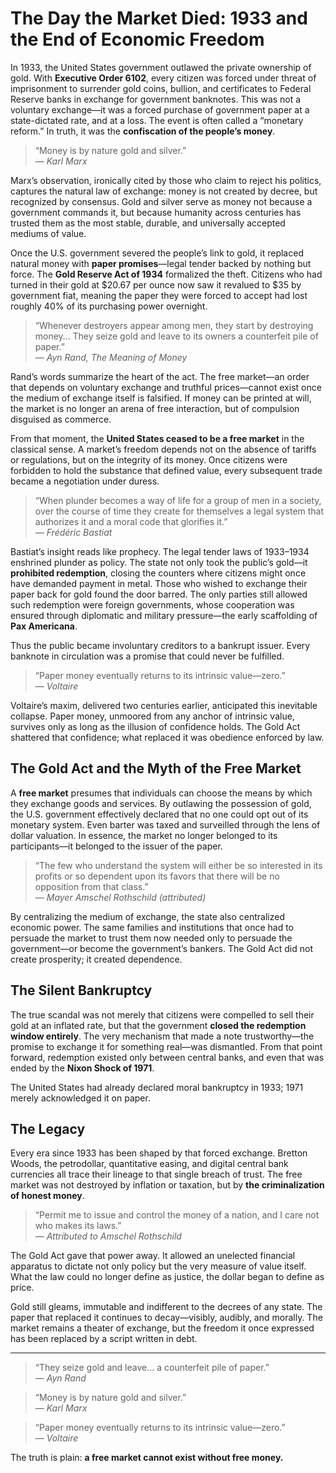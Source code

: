 # The Day the Market Died: 1933 and the End of Economic Freedom

In 1933, the United States government outlawed the private ownership of gold. With **Executive Order 6102**, every citizen was forced under threat of imprisonment to surrender gold coins, bullion, and certificates to Federal Reserve banks in exchange for government banknotes. This was not a voluntary exchange—it was a forced purchase of government paper at a state-dictated rate, and at a loss. The event is often called a “monetary reform.” In truth, it was the **confiscation of the people’s money**.

> “Money is by nature gold and silver.”  
> — *Karl Marx*

Marx’s observation, ironically cited by those who claim to reject his politics, captures the natural law of exchange: money is not created by decree, but recognized by consensus. Gold and silver serve as money not because a government commands it, but because humanity across centuries has trusted them as the most stable, durable, and universally accepted mediums of value.

Once the U.S. government severed the people’s link to gold, it replaced natural money with **paper promises**—legal tender backed by nothing but force. The **Gold Reserve Act of 1934** formalized the theft. Citizens who had turned in their gold at $20.67 per ounce now saw it revalued to $35 by government fiat, meaning the paper they were forced to accept had lost roughly 40% of its purchasing power overnight.  

> “Whenever destroyers appear among men, they start by destroying money… They seize gold and leave to its owners a counterfeit pile of paper.”  
> — *Ayn Rand, The Meaning of Money*

Rand’s words summarize the heart of the act. The free market—an order that depends on voluntary exchange and truthful prices—cannot exist once the medium of exchange itself is falsified. If money can be printed at will, the market is no longer an arena of free interaction, but of compulsion disguised as commerce.  

From that moment, the **United States ceased to be a free market** in the classical sense. A market’s freedom depends not on the absence of tariffs or regulations, but on the integrity of its money. Once citizens were forbidden to hold the substance that defined value, every subsequent trade became a negotiation under duress.

> “When plunder becomes a way of life for a group of men in a society, over the course of time they create for themselves a legal system that authorizes it and a moral code that glorifies it.”  
> — *Frédéric Bastiat*

Bastiat’s insight reads like prophecy. The legal tender laws of 1933–1934 enshrined plunder as policy. The state not only took the public’s gold—it **prohibited redemption**, closing the counters where citizens might once have demanded payment in metal. Those who wished to exchange their paper back for gold found the door barred. The only parties still allowed such redemption were foreign governments, whose cooperation was ensured through diplomatic and military pressure—the early scaffolding of **Pax Americana**.

Thus the public became involuntary creditors to a bankrupt issuer. Every banknote in circulation was a promise that could never be fulfilled.  

> “Paper money eventually returns to its intrinsic value—zero.”  
> — *Voltaire*

Voltaire’s maxim, delivered two centuries earlier, anticipated this inevitable collapse. Paper money, unmoored from any anchor of intrinsic value, survives only as long as the illusion of confidence holds. The Gold Act shattered that confidence; what replaced it was obedience enforced by law.

## The Gold Act and the Myth of the Free Market

A **free market** presumes that individuals can choose the means by which they exchange goods and services. By outlawing the possession of gold, the U.S. government effectively declared that no one could opt out of its monetary system. Even barter was taxed and surveilled through the lens of dollar valuation. In essence, the market no longer belonged to its participants—it belonged to the issuer of the paper.

> “The few who understand the system will either be so interested in its profits or so dependent upon its favors that there will be no opposition from that class.”  
> — *Mayer Amschel Rothschild (attributed)*

By centralizing the medium of exchange, the state also centralized economic power. The same families and institutions that once had to persuade the market to trust them now needed only to persuade the government—or become the government’s bankers. The Gold Act did not create prosperity; it created dependence.

## The Silent Bankruptcy

The true scandal was not merely that citizens were compelled to sell their gold at an inflated rate, but that the government **closed the redemption window entirely**. The very mechanism that made a note trustworthy—the promise to exchange it for something real—was dismantled. From that point forward, redemption existed only between central banks, and even that was ended by the **Nixon Shock of 1971**.  

The United States had already declared moral bankruptcy in 1933; 1971 merely acknowledged it on paper.

## The Legacy

Every era since 1933 has been shaped by that forced exchange. Bretton Woods, the petrodollar, quantitative easing, and digital central bank currencies all trace their lineage to that single breach of trust. The free market was not destroyed by inflation or taxation, but by **the criminalization of honest money**.

> “Permit me to issue and control the money of a nation, and I care not who makes its laws.”  
> — *Attributed to Amschel Rothschild*

The Gold Act gave that power away. It allowed an unelected financial apparatus to dictate not only policy but the very measure of value itself. What the law could no longer define as justice, the dollar began to define as price.

Gold still gleams, immutable and indifferent to the decrees of any state. The paper that replaced it continues to decay—visibly, audibly, and morally. The market remains a theater of exchange, but the freedom it once expressed has been replaced by a script written in debt.

---

> “They seize gold and leave… a counterfeit pile of paper.”  
> — *Ayn Rand*  

> “Money is by nature gold and silver.”  
> — *Karl Marx*  

> “Paper money eventually returns to its intrinsic value—zero.”  
> — *Voltaire*  

The truth is plain: **a free market cannot exist without free money.**